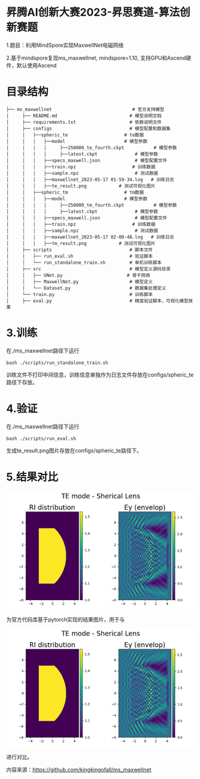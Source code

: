 
# 昇腾AI创新大赛2023-昇思赛道-算法创新赛题

1.题目：利用MindSpore实现MaxwellNet电磁网络

2.基于mindspore复现ms_maxwellnet, mindspore=1.10, 支持GPU和Ascend硬件，默认使用Ascend

# 目录结构
```shell
├── ms_maxwellnet                              # 官方支持模型
│     ├── README.md                           # 模型说明文档
│     ├── requirements.txt                    # 依赖说明文件
│     ├── configs                             # 模型配置和数据集
│     │   ├──spheric_te                     # te数据
│     │   │   ├──model           			# 模型参数
│     │   │   │     ├──250000_te_fourth.ckpt           # 模型参数
│     │   │   │     ├──latest.ckpt				# 模型参数
│     │   │   ├──specs_maxwell.json             # 模型配置文件
│     │   │   ├──train.npz                     # 训练数据
│     │   │   ├──sample.npz                     # 测试数据
│     │   │   ├──maxwellnet_2023-05-17 01-59-34.log   # 训练日志
│     │   │   ├──te_result.png            # 测试可视化图片
│     │   ├──spheric_tm                     # tm数据
│     │   │   ├──model           			# 模型参数
│     │   │   │     ├──250000_tm_fourth.ckpt           # 模型参数
│     │   │   │     ├──latest.ckpt				# 模型参数
│     │   │   ├──specs_maxwell.json             # 模型配置文件
│     │   │   ├──train.npz                     # 训练数据
│     │   │   ├──sample.npz                     # 测试数据
│     │   │   ├──maxwellnet_2023-05-17 02-00-48.log   # 训练日志
│     │   │   ├──tm_result.png            # 测试可视化图片
│     ├── scripts                             # 脚本文件
│     │   ├── run_eval.sh                     # 验证脚本
│     │   └── run_standalone_train.sh         # 单机训练脚本
│     ├── src                                 # 模型定义源码目录
│     │   ├── UNet.py                        # 骨干网络
│     │   ├── MaxwellNet.py                   # 模型定义
│     │   └── Dataset.py                      # 数据集处理定义
│     └── train.py                            # 训练脚本
│     ├── eval.py                             # 精度验证脚本，可视化模型效果
```

# 3.训练

在./ms_maxwellnet路径下运行
```shell
bash ./scripts/run_standalone_train.sh
```
训练文件不打印中间信息，训练信息单独作为日志文件存放在configs/spheric_te路径下存放。

# 4.验证

在./ms_maxwellnet路径下运行
```shell
bash ./scripts/run_eval.sh
```
生成te_result.png图片存放在configs/spheric_te路径下。

# 5.结果对比

![image](figures/te_result.png)

为官方代码库基于pytorch实现的结果图片，用于与

![image](configs/spheric_te/te_result.png)

进行对比。


内容来源：https://github.com/kingkingofall/ms_maxwellnet
